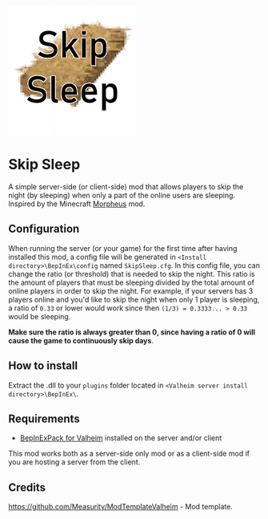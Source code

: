 ![Skip Sleep](https://raw.githubusercontent.com/RinseV/valheim-skipsleep/master/icon.png)

# Skip Sleep
A simple server-side (or client-side) mod that allows players to skip the night (by sleeping) when only a part of the online users are sleeping. Inspired by the Minecraft [Morpheus](https://www.curseforge.com/minecraft/mc-mods/morpheus) mod.

## Configuration
When running the server (or your game) for the first time after having installed this mod, a config file will be generated in ``<Install directory>\BepInEx\config`` named ``SkipSleep.cfg``. In this config file, you can change the ratio (or threshold) that is needed to skip the night. This ratio is the amount of players that must be sleeping divided by the total amount of online players in order to skip the night. For example, if your servers has 3 players online and you'd like to skip the night when only 1 player is sleeping, a ratio of ``0.33`` or lower would work since then ``(1/3) = 0.3333... > 0.33`` would be sleeping. 

**Make sure the ratio is always greater than 0, since having a ratio of 0 will cause the game to continuously skip days**.

## How to install
Extract the .dll to your ``plugins`` folder located in ``<Valheim server install directory>\BepInEx\``.

## Requirements
 - [BepInExPack for Valheim](https://valheim.thunderstore.io/package/denikson/BepInExPack_Valheim/) installed on the server and/or client

This mod works both as a server-side only mod or as a client-side mod if you are hosting a server from the client.

## Credits
https://github.com/Measurity/ModTemplateValheim - Mod template.

